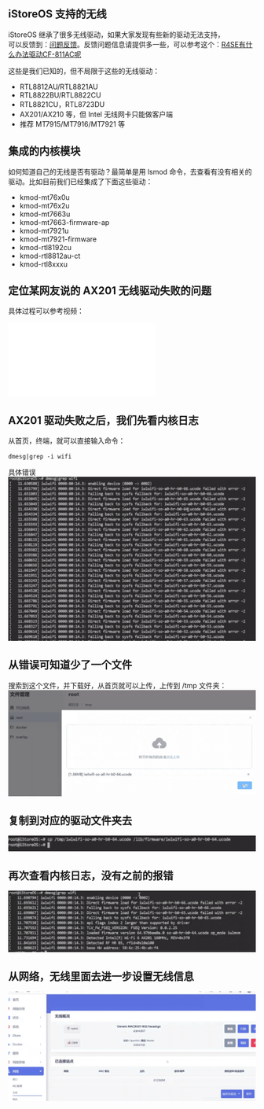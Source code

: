 ## iStoreOS 支持的无线

iStoreOS 继承了很多无线驱动，如果大家发现有些新的驱动无法支持，  
可以反馈到：[问题反馈](https://github.com/istoreos/istoreos/issues)。反馈问题信息请提供多一些，可以参考这个：[R4SE有什么办法驱动CF-811AC呢
](https://github.com/istoreos/istoreos/issues/1037)

这些是我们已知的，但不局限于这些的无线驱动：

* RTL8812AU/RTL8821AU
* RTL8822BU/RTL8822CU
* RTL8821CU，RTL8723DU
* AX201/AX210 等，但 Intel 无线网卡只能做客户端
* 推荐 MT7915/MT7916/MT7921 等

## 集成的内核模块

如何知道自己的无线是否有驱动？最简单是用 lsmod 命令，去查看有没有相关的驱动。比如目前我们已经集成了下面这些驱动：

  - kmod-mt76x0u
  - kmod-mt76x2u
  - kmod-mt7663u
  - kmod-mt7663-firmware-ap
  - kmod-mt7921u
  - kmod-mt7921-firmware
  - kmod-rtl8192cu
  - kmod-rtl8812au-ct
  - kmod-rtl8xxxu

## 定位某网友说的 AX201 无线驱动失败的问题

具体过程可以参考视频：

<iframe src="//player.bilibili.com/player.html?aid=281090593&bvid=BV1bc41167HY&cid=1336374963&p=1" scrolling="no" border="0" frameborder="no" framespacing="0" allowfullscreen="true"> </iframe>

## AX201 驱动失败之后，我们先看内核日志

从首页，终端，就可以直接输入命令：
```
dmesg|grep -i wifi
```

具体错误![如图](../image/wifi-ax201/ax201-fix-01.png)

## 从错误可知道少了一个文件

搜索到这个文件，并下载好，从首页就可以上传，上传到 /tmp 文件夹：
![上传](../image/wifi-ax201/ax201-fix-02.png)

## 复制到对应的驱动文件夹去

![复制到对应文件夹](../image/wifi-ax201/ax201-fix-03.png)

## 再次查看内核日志，没有之前的报错

![内核没有错误](../image/wifi-ax201/ax201-ok-04.png)

## 从网络，无线里面去进一步设置无线信息

![进一步设置无线](../image/wifi-ax201/ax201-ok-05.png)




